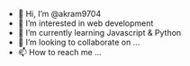- 👋 Hi, I’m @akram9704
- 👀 I’m interested in web development
- 🌱 I’m currently learning Javascript & Python
- 💞️ I’m looking to collaborate on ...
- 📫 How to reach me ...

<!---
akram9704/akram9704 is a ✨ special ✨ repository because its `README.md` (this file) appears on your GitHub profile.
You can click the Preview link to take a look at your changes.
--->
